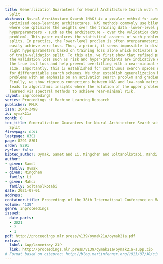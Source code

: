 ```yaml
---
title: Generalization Guarantees for Neural Architecture Search with Train-Validation
  Split
abstract: Neural Architecture Search (NAS) is a popular method for automatically designing
  optimized deep-learning architectures. NAS methods commonly use bilevel optimization
  where one optimizes the weights over the training data (lower-level problem) and
  hyperparameters - such as the architecture - over the validation data (upper-level
  problem). This paper explores the statistical aspects of such problems with train-validation
  splits. In practice, the lower-level problem is often overparameterized and can
  easily achieve zero loss. Thus, a-priori, it seems impossible to distinguish the
  right hyperparameters based on training loss alone which motivates a better understanding
  of train-validation split. To this aim, we first show that refined properties of
  the validation loss such as risk and hyper-gradients are indicative of those of
  the true test loss and help prevent overfitting with a near-minimal validation sample
  size. Importantly, this is established for continuous search spaces which are relevant
  for differentiable search schemes. We then establish generalization bounds for NAS
  problems with an emphasis on an activation search problem and gradient-based methods.
  Finally, we show rigorous connections between NAS and low-rank matrix learning which
  leads to algorithmic insights where the solution of the upper problem can be accurately
  learned via spectral methods to achieve near-minimal risk.
layout: inproceedings
series: Proceedings of Machine Learning Research
publisher: PMLR
issn: 2640-3498
id: oymak21a
month: 0
tex_title: Generalization Guarantees for Neural Architecture Search with Train-Validation
  Split
firstpage: 8291
lastpage: 8301
page: 8291-8301
order: 8291
cycles: false
bibtex_author: Oymak, Samet and Li, Mingchen and Soltanolkotabi, Mahdi
author:
- given: Samet
  family: Oymak
- given: Mingchen
  family: Li
- given: Mahdi
  family: Soltanolkotabi
date: 2021-07-01
address:
container-title: Proceedings of the 38th International Conference on Machine Learning
volume: '139'
genre: inproceedings
issued:
  date-parts:
  - 2021
  - 7
  - 1
pdf: http://proceedings.mlr.press/v139/oymak21a/oymak21a.pdf
extras:
- label: Supplementary ZIP
  link: http://proceedings.mlr.press/v139/oymak21a/oymak21a-supp.zip
# Format based on citeproc: http://blog.martinfenner.org/2013/07/30/citeproc-yaml-for-bibliographies/
---
```

